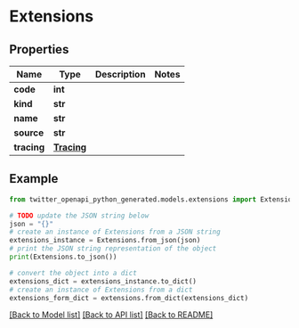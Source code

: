 # Extensions


## Properties

Name | Type | Description | Notes
------------ | ------------- | ------------- | -------------
**code** | **int** |  | 
**kind** | **str** |  | 
**name** | **str** |  | 
**source** | **str** |  | 
**tracing** | [**Tracing**](Tracing.md) |  | 

## Example

```python
from twitter_openapi_python_generated.models.extensions import Extensions

# TODO update the JSON string below
json = "{}"
# create an instance of Extensions from a JSON string
extensions_instance = Extensions.from_json(json)
# print the JSON string representation of the object
print(Extensions.to_json())

# convert the object into a dict
extensions_dict = extensions_instance.to_dict()
# create an instance of Extensions from a dict
extensions_form_dict = extensions.from_dict(extensions_dict)
```
[[Back to Model list]](../README.md#documentation-for-models) [[Back to API list]](../README.md#documentation-for-api-endpoints) [[Back to README]](../README.md)



